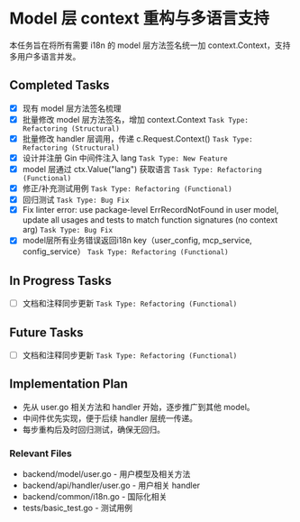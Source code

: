# Model 层 context 重构与多语言支持

本任务旨在将所有需要 i18n 的 model 层方法签名统一加 context.Context，支持多用户多语言并发。

## Completed Tasks

- [x] 现有 model 层方法签名梳理
- [x] 批量修改 model 层方法签名，增加 context.Context `Task Type: Refactoring (Structural)`
- [x] 批量修改 handler 层调用，传递 c.Request.Context() `Task Type: Refactoring (Structural)`
- [x] 设计并注册 Gin 中间件注入 lang `Task Type: New Feature`
- [x] model 层通过 ctx.Value("lang") 获取语言 `Task Type: Refactoring (Functional)`
- [x] 修正/补充测试用例 `Task Type: Refactoring (Functional)`
- [x] 回归测试 `Task Type: Bug Fix`
- [x] Fix linter error: use package-level ErrRecordNotFound in user model, update all usages and tests to match function signatures (no context arg) `Task Type: Bug Fix`
- [x] model层所有业务错误返回i18n key（user_config, mcp_service, config_service） `Task Type: Refactoring (Functional)`

## In Progress Tasks

- [ ] 文档和注释同步更新 `Task Type: Refactoring (Functional)`

## Future Tasks

- [ ] 文档和注释同步更新 `Task Type: Refactoring (Functional)`

## Implementation Plan

- 先从 user.go 相关方法和 handler 开始，逐步推广到其他 model。
- 中间件优先实现，便于后续 handler 层统一传递。
- 每步重构后及时回归测试，确保无回归。

### Relevant Files

- backend/model/user.go - 用户模型及相关方法
- backend/api/handler/user.go - 用户相关 handler
- backend/common/i18n.go - 国际化相关
- tests/basic_test.go - 测试用例 